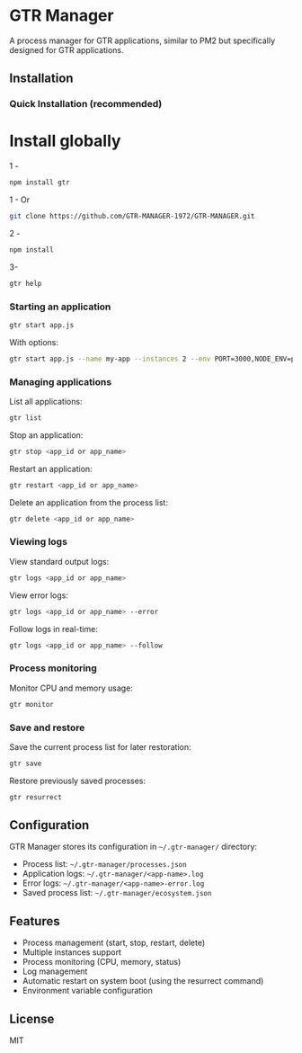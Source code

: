 # GTR Manager

A process manager for GTR applications, similar to PM2 but specifically designed for GTR applications.

## Installation

### Quick Installation (recommended)

 # Install globally
1 -
```bash
npm install gtr
```

1 - Or 
```bash
git clone https://github.com/GTR-MANAGER-1972/GTR-MANAGER.git
```

2 -

```bash
npm install
```
3-

```bash
gtr help
```

### Starting an application

```bash
gtr start app.js
```

With options:

```bash
gtr start app.js --name my-app --instances 2 --env PORT=3000,NODE_ENV=production
```

### Managing applications

List all applications:

```bash
gtr list
```

Stop an application:

```bash
gtr stop <app_id or app_name>
```

Restart an application:

```bash
gtr restart <app_id or app_name>
```

Delete an application from the process list:

```bash
gtr delete <app_id or app_name>
```

### Viewing logs

View standard output logs:

```bash
gtr logs <app_id or app_name>
```

View error logs:

```bash
gtr logs <app_id or app_name> --error
```

Follow logs in real-time:

```bash
gtr logs <app_id or app_name> --follow
```

### Process monitoring

Monitor CPU and memory usage:

```bash
gtr monitor
```

### Save and restore

Save the current process list for later restoration:

```bash
gtr save
```

Restore previously saved processes:

```bash
gtr resurrect
```

## Configuration

GTR Manager stores its configuration in `~/.gtr-manager/` directory:

- Process list: `~/.gtr-manager/processes.json`
- Application logs: `~/.gtr-manager/<app-name>.log`
- Error logs: `~/.gtr-manager/<app-name>-error.log`
- Saved process list: `~/.gtr-manager/ecosystem.json`

## Features

- Process management (start, stop, restart, delete)
- Multiple instances support
- Process monitoring (CPU, memory, status)
- Log management
- Automatic restart on system boot (using the resurrect command)
- Environment variable configuration

## License

MIT
